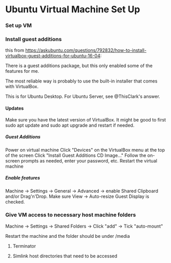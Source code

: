# Ubuntu Virtual Machine Set Up

### Set up VM

### Install guest additions

this from https://askubuntu.com/questions/792832/how-to-install-virtualbox-guest-additions-for-ubuntu-16-04:

There is a guest additions package, but this only enabled some of the features for me.

The most reliable way is probably to use the built-in installer that comes with VirtualBox.

This is for Ubuntu Desktop. For Ubuntu Server, see @ThisClark's answer.

#### Updates

Make sure you have the latest version of VirtualBox.
It might be good to first sudo apt update and sudo apt upgrade and restart if needed.

##### Guest Additions

Power on virtual machine
Click "Devices" on the VirtualBox menu at the top of the screen
Click "Install Guest Additions CD Image..."
Follow the on-screen prompts as needed, enter your password, etc.
Restart the virtual machine

##### Enable features

Machine -> Settings -> General -> Advanced -> enable Shared Clipboard and/or Drag'n'Drop.
Make sure View -> Auto-resize Guest Display is checked.

### Give VM access to necessary host machine folders

Machine -> Settings -> Shared Folders -> Click "add" -> Tick "auto-mount"

Restart the machine and the folder should be under /media


1. Terminator 

2. Simlink host directories that need to be accessed
